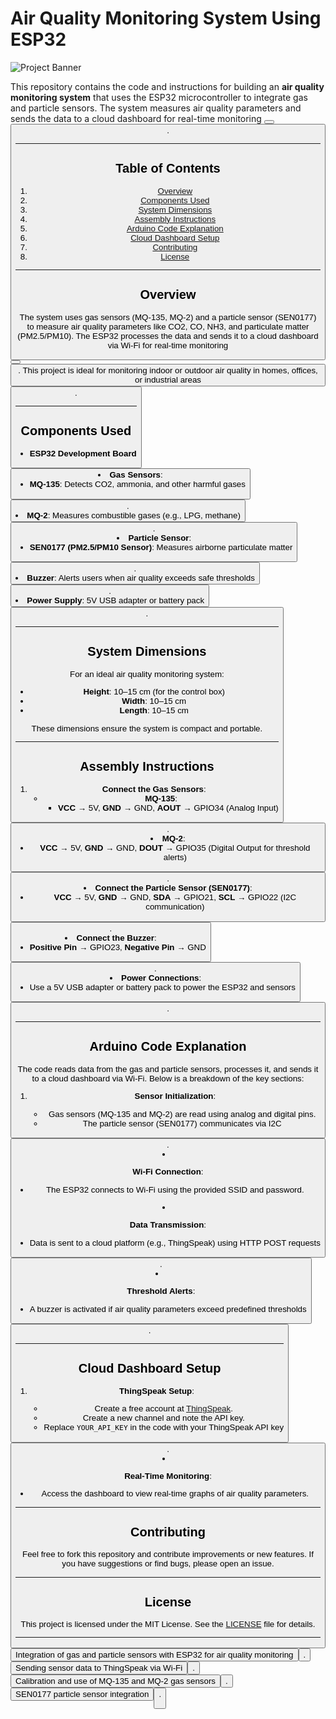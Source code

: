 # Air Quality Monitoring System Using ESP32
![Project Banner](https://i.pinimg.com/736x/7f/00/93/7f00933f50f2688601e449be64023943.jpg)

This repository contains the code and instructions for building an **air quality monitoring system** that uses the ESP32 microcontroller to integrate gas and particle sensors. The system measures air quality parameters and sends the data to a cloud dashboard for real-time monitoring <button class="citation-flag" data-index="1"><button class="citation-flag" data-index="5">.

---

## Table of Contents  
1. [Overview](#overview)  
2. [Components Used](#components-used)  
3. [System Dimensions](#system-dimensions)  
4. [Assembly Instructions](#assembly-instructions)  
5. [Arduino Code Explanation](#arduino-code-explanation)  
6. [Cloud Dashboard Setup](#cloud-dashboard-setup)  
7. [Contributing](#contributing)  
8. [License](#license)  

---

## Overview  
The system uses gas sensors (MQ-135, MQ-2) and a particle sensor (SEN0177) to measure air quality parameters like CO2, CO, NH3, and particulate matter (PM2.5/PM10). The ESP32 processes the data and sends it to a cloud dashboard via Wi-Fi for real-time monitoring <button class="citation-flag" data-index="1"><button class="citation-flag" data-index="5">. This project is ideal for monitoring indoor or outdoor air quality in homes, offices, or industrial areas <button class="citation-flag" data-index="4">.  

---

## Components Used  
- **ESP32 Development Board** <button class="citation-flag" data-index="2">  
- **Gas Sensors**:  
  - **MQ-135**: Detects CO2, ammonia, and other harmful gases <button class="citation-flag" data-index="5">.  
  - **MQ-2**: Measures combustible gases (e.g., LPG, methane) <button class="citation-flag" data-index="9">.  
- **Particle Sensor**:  
  - **SEN0177 (PM2.5/PM10 Sensor)**: Measures airborne particulate matter <button class="citation-flag" data-index="7">.  
- **Buzzer**: Alerts users when air quality exceeds safe thresholds <button class="citation-flag" data-index="5">.  
- **Power Supply**: 5V USB adapter or battery pack <button class="citation-flag" data-index="6">.  

---

## System Dimensions  
For an ideal air quality monitoring system:  
- **Height**: 10–15 cm (for the control box)  
- **Width**: 10–15 cm  
- **Length**: 10–15 cm  

These dimensions ensure the system is compact and portable.  

---

## Assembly Instructions  
1. **Connect the Gas Sensors**:  
   - **MQ-135**:  
     - **VCC** → 5V, **GND** → GND, **AOUT** → GPIO34 (Analog Input) <button class="citation-flag" data-index="5">.  
   - **MQ-2**:  
     - **VCC** → 5V, **GND** → GND, **DOUT** → GPIO35 (Digital Output for threshold alerts) <button class="citation-flag" data-index="9">.  
2. **Connect the Particle Sensor (SEN0177)**:  
   - **VCC** → 5V, **GND** → GND, **SDA** → GPIO21, **SCL** → GPIO22 (I2C communication) <button class="citation-flag" data-index="7">.  
3. **Connect the Buzzer**:  
   - **Positive Pin** → GPIO23, **Negative Pin** → GND <button class="citation-flag" data-index="5">.  
4. **Power Connections**:  
   - Use a 5V USB adapter or battery pack to power the ESP32 and sensors <button class="citation-flag" data-index="6">.  

---

## Arduino Code Explanation  
The code reads data from the gas and particle sensors, processes it, and sends it to a cloud dashboard via Wi-Fi. Below is a breakdown of the key sections:  

1. **Sensor Initialization**:  
   - Gas sensors (MQ-135 and MQ-2) are read using analog and digital pins.  
   - The particle sensor (SEN0177) communicates via I2C <button class="citation-flag" data-index="7">.  

2. **Wi-Fi Connection**:  
   - The ESP32 connects to Wi-Fi using the provided SSID and password.  

3. **Data Transmission**:  
   - Data is sent to a cloud platform (e.g., ThingSpeak) using HTTP POST requests <button class="citation-flag" data-index="2">.  

4. **Threshold Alerts**:  
   - A buzzer is activated if air quality parameters exceed predefined thresholds <button class="citation-flag" data-index="5">.  

---

## Cloud Dashboard Setup  
1. **ThingSpeak Setup**:  
   - Create a free account at [ThingSpeak](https://thingspeak.com/).  
   - Create a new channel and note the API key.  
   - Replace `YOUR_API_KEY` in the code with your ThingSpeak API key <button class="citation-flag" data-index="2">.  

2. **Real-Time Monitoring**:  
   - Access the dashboard to view real-time graphs of air quality parameters.  

---

## Contributing  
Feel free to fork this repository and contribute improvements or new features. If you have suggestions or find bugs, please open an issue.  

---

## License  
This project is licensed under the MIT License. See the [LICENSE](LICENSE) file for details.  

---

<button class="citation-flag" data-index="1"> Integration of gas and particle sensors with ESP32 for air quality monitoring <button class="citation-flag" data-index="1">.  
<button class="citation-flag" data-index="2"> Sending sensor data to ThingSpeak via Wi-Fi <button class="citation-flag" data-index="2">.  
<button class="citation-flag" data-index="5"> Calibration and use of MQ-135 and MQ-2 gas sensors <button class="citation-flag" data-index="5">.  
<button class="citation-flag" data-index="7"> SEN0177 particle sensor integration <button class="citation-flag" data-index="7">.  
